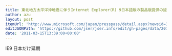 ```yaml
---
title: 東北地方太平洋沖地震に伴うInternet Explorer(R) 9日本語版の製品版提供の延期について
author: azu
layout: post
itemUrl: 'http://www.microsoft.com/japan/presspass/detail.aspx?newsid=3969'
editJSONPath: 'https://github.com/jser/jser.info/edit/gh-pages/data/2011/03/index.json'
date: '2011-03-15T13:39:00+00:00'
---
```

IE9 日本だけ延期
